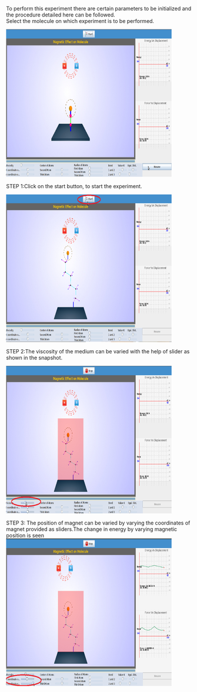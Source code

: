 To perform this experiment there are certain parameters to be initialized and the procedure detailed here can be followed.  
Select the molecule on which experiment is to be performed.    

<img src="images/Screenshot.png" width="450" height="400">  

STEP 1:Click on the start button, to start the experiment.  

<img src="images/Screenshot-1.png" width="450" height="400">  

STEP 2:The viscosity of the medium can be varied with the help of slider as shown in the snapshot.  

<img src="images/Screenshot-2.png" width="450" height="400">  

STEP 3: The position of magnet can be varied by varying the coordinates of magnet provided as sliders.The change in energy by varying magnetic position is seen    
<img src="images/Screenshot-3.png" width="450" height="400">  